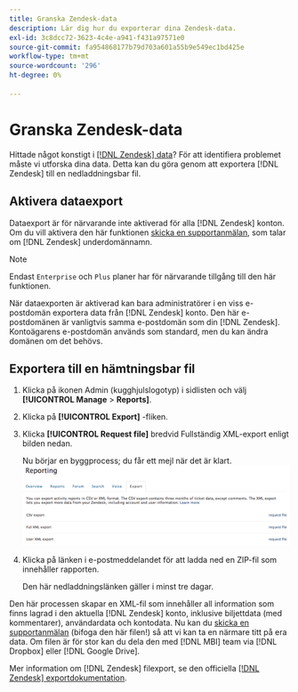 ```yaml
---
title: Granska Zendesk-data
description: Lär dig hur du exporterar dina Zendesk-data.
exl-id: 3c8dcc72-3623-4c4e-a941-f431a97571e0
source-git-commit: fa954868177b79d703a601a55b9e549ec1bd425e
workflow-type: tm+mt
source-wordcount: '296'
ht-degree: 0%

---
```


# Granska Zendesk-data

Hittade något konstigt i [[!DNL Zendesk] data](../integrations/exp-zendesk-data.md)? För att identifiera problemet måste vi utforska dina data. Detta kan du göra genom att exportera [!DNL Zendesk] till en nedladdningsbar fil.

## Aktivera dataexport

Dataexport är för närvarande inte aktiverad för alla [!DNL Zendesk] konton. Om du vill aktivera den här funktionen [skicka en supportanmälan](https://experienceleague.adobe.com/docs/commerce-knowledge-base/kb/troubleshooting/miscellaneous/mbi-service-policies.html?lang=en), som talar om [!DNL Zendesk] underdomännamn.

>[!NOTE]
>
>Endast `Enterprise` och `Plus` planer har för närvarande tillgång till den här funktionen.

När dataexporten är aktiverad kan bara administratörer i en viss e-postdomän exportera data från [!DNL Zendesk] konto. Den här e-postdomänen är vanligtvis samma e-postdomän som din [!DNL Zendesk]. Kontoägarens e-postdomän används som standard, men du kan ändra domänen om det behövs.

## Exportera till en hämtningsbar fil

1. Klicka på ikonen Admin (kugghjulslogotyp) i sidlisten och välj **[!UICONTROL Manage** > **Reports]**.
1. Klicka på **[!UICONTROL Export]** -fliken.
1. Klicka **[!UICONTROL Request file]** bredvid Fullständig XML-export enligt bilden nedan.

   Nu börjar en byggprocess; du får ett mejl när det är klart.
   ![reports_export_new.png](../../../assets/reports_export_new.png)

1. Klicka på länken i e-postmeddelandet för att ladda ned en ZIP-fil som innehåller rapporten.

   Den här nedladdningslänken gäller i minst tre dagar.

Den här processen skapar en XML-fil som innehåller all information som finns lagrad i den aktuella [!DNL Zendesk] konto, inklusive biljettdata (med kommentarer), användardata och kontodata. Nu kan du [skicka en supportanmälan](https://experienceleague.adobe.com/docs/commerce-knowledge-base/kb/troubleshooting/miscellaneous/mbi-service-policies.html?lang=en) (bifoga den här filen!) så att vi kan ta en närmare titt på era data. Om filen är för stor kan du dela den med [!DNL MBI] team via [!DNL Dropbox] eller [!DNL Google Drive].

Mer information om [!DNL Zendesk] filexport, se den officiella [[!DNL Zendesk] exportdokumentation](https://support.zendesk.com/hc/en-us/articles/4408886165402-Exporting-data-to-a-JSON-CSV-or-XML-file).

